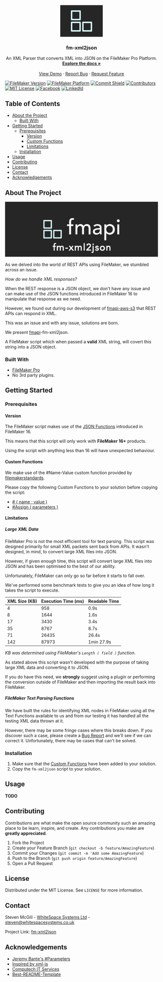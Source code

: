<!-- PROJECT LOGO -->
<br />
<p align="center">
  <a href="https://github.com/stevenwhitespacesystems/fm-xml2json">
    <img src="logo-alt.png" alt="Logo" width="140" height="104">
  </a>

  <h3 align="center">fm-xml2json</h3>

  <p align="center">
    An XML Parser that converts XML into JSON on the FileMaker Pro Platform.
    <br />
    <a href="https://github.com/stevenwhitespacesystems/fm-xml2json"><strong>Explore the docs »</strong></a>
    <br />
    <br />
    <a href="https://github.com/stevenwhitespacesystems/fm-xml2json#demo">View Demo</a>
    ·
    <a href="https://github.com/stevenwhitespacesystems/fm-xml2json/issues">Report Bug</a>
    ·
    <a href="https://github.com/stevenwhitespacesystems/fm-xml2json/issues">Request Feature</a>
  </p>
</p>

<!-- PROJECT SHIELDS -->
[![FileMaker Version][filemaker-shield]]()
[![FileMaker Platform][platform-shield]]()
[![Commit Shield][commit-shield]]()
[![Contributors][contributors-shield]]()
[![MIT License][license-shield]][license-url]
[![Facebook][facebook-shield]][facebook-url]
[![LinkedId][linkedin-shield]][linkedin-url]

<!-- TABLE OF CONTENTS -->
## Table of Contents

* [About the Project](#about-the-project)
  * [Built With](#built-with)
* [Getting Started](#getting-started)
  * [Prerequisites](#prerequisites)
    * [Version](#version)
    * [Custom Functions](#custom-functions)
    * [Limitations](#limitations)
  * [Installation](#installation)
* [Usage](#usage)
* [Contributing](#contributing)
* [License](#license)
* [Contact](#contact)
* [Acknowledgements](#acknowledgements)

<!-- ABOUT THE PROJECT -->
## About The Project

[![Product Name Screen Shot][product-screenshot]](https://example.com)

As we delved into the world of REST APIs using FileMaker, we stumbled across an issue.

*How do we handle XML responses?*

When the REST response is a JSON object, we don't have any issue and can make use of the JSON functions introduced in FileMaker 16 to manipulate that response as we need.

However, we found out during our development of [fmapi-aws-s3](https://whitespacesystems.co.uk/portfolio-item/filemaker-aws-s3-integration/) that REST APIs can respond in XML.

This was an issue and with any issue, solutions are born.

We present [fmapi](https://whitespacesystems.co.uk/filemaker-3rd-party-api-integration/)-fm-xml2json.

A FileMaker script which when passed a **valid** XML string, will covert this string into a JSON object.

### Built With
* [FileMaker Pro](https://www.filemaker.com/)
* No 3rd party plugins.

<!-- GETTING STARTED -->
## Getting Started

### Prerequisites

#### Version

The FileMaker script makes use of the [JSON Functions](https://fmhelp.filemaker.com/help/16/fmp/en/index.html#page/FMP_Help/json-functions.html) introduced in FileMaker 16.

This means that this script will only work with **FileMaker 16+** products.

Using the script with anything less than 16 will have unexpected behaviour.

#### Custom Functions

We make use of the #Name-Value custom function provided by [filemakerstandards](https://github.com/filemakerstandards/fmpstandards/tree/master/Functions/%23Name-Value).

Please copy the following Custom Functions to your solution before copying the script:
- [# ( name ; value )](https://raw.githubusercontent.com/filemakerstandards/fmpstandards/master/Functions/%23Name-Value/%23.fmfn)
- [#Assign ( parameters )](https://raw.githubusercontent.com/filemakerstandards/fmpstandards/master/Functions/%23Name-Value/%23Assign.fmfn)

#### Limitations

##### Large XML Data

FileMaker Pro is not the most efficient tool for text parsing. This script was designed primarily for small XML packets sent back from APIs. It wasn't designed, in mind, to convert large XML files into JSON.

However, if given enough time, this script will convert large XML files into JSON and has been optimised to the best of our ability.

Unfortunately, FileMaker can only go so far before it starts to fall over.

We've performed some benchmark tests to give you an idea of how long it takes the script to execute.

XML Size (KB) | Execution Time (ms) | Readable Time
------------- | ------------------- | -------------
4 | 958 | 0.9s
8 | 1644 | 1.6s
17 | 3430 | 3.4s
35 | 8767 | 8.7s
71 | 26435 | 26.4s
142 | 87973 | 1min 27.9s

*KB was determined using FileMaker's `Length ( field )` function.*

As stated above this script wasn't developed with the purpose of taking large XML data and converting it to JSON.

If you do have this need, we **strongly** suggest using a plugin or performing the conversion outside of FileMaker and then importing the result back into FileMaker.

##### FileMaker Text Parsing Functions

We have built the rules for identifying XML nodes in FileMaker using all the Text Functions available to us and from our testing it has handled all the testing XML data thrown at it.

However, there may be some fringe cases where this breaks down. If you discover such a case, please create a [Bug Report](https://github.com/stevenwhitespacesystems/fm-xml2json/issues) and we'll see if we can correct it. Unfortunately, there may be cases that can't be solved.

### Installation

1. Make sure that the [Custom Functions](#custom-functions) have been added to your solution.
2. Copy the `fm-xml2json` script to your solution.

<!-- USAGE EXAMPLES -->
## Usage

**TODO**

<!-- CONTRIBUTING -->
## Contributing

Contributions are what make the open source community such an amazing place to be learn, inspire, and create. Any contributions you make are **greatly appreciated**.

1. Fork the Project
2. Create your Feature Branch (`git checkout -b feature/AmazingFeature`)
3. Commit your Changes (`git commit -m 'Add some AmazingFeature`)
4. Push to the Branch (`git push origin feature/AmazingFeature`)
5. Open a Pull Request

<!-- LICENSE -->
## License

Distributed under the MIT License. See `LICENSE` for more information.

<!-- CONTACT -->
## Contact

Steven McGill - [WhiteSpace Systems Ltd](https://whitespacesystems.co.uk) - [steven@whitespacesystems.co.uk](mailto:steven@whitespacesystems.co.uk)

Project Link: [fm-xml2json](https://github.com/stevenwhitespacesystems/fm-xml2json)

<!-- ACKNOWLEDGEMENTS -->
## Acknowledgements
* [Jeremy Bante's #Parameters](http://www.modularfilemaker.org/module/parameters/)
* [Inspired by xml-js](https://github.com/nashwaan/xml-js)
* [Computech IT Services](https://www.computech-it.co.uk)
* [Best-README-Template](https://github.com/othneildrew/Best-README-Template)

<!-- MARKDOWN LINKS & IMAGES -->
[filemaker-shield]: https://img.shields.io/badge/filemaker-%3E%3D%2016.0.0-1d1d1d.svg?style=flat-square&colorA=009edb
[platform-shield]: https://img.shields.io/badge/platform-Pro%20%7C%20Go%20%7C%20Server%20%7C%20Webdirect%20%7C%20Cloud-purple.svg?style=flat-square
[contributors-shield]: https://img.shields.io/github/contributors/stevenwhitespacesystems/fm-xml2json.svg
[license-shield]: https://img.shields.io/badge/license-MIT-blue.svg?style=flat-square
[commit-shield]: https://img.shields.io/github/last-commit/stevenwhitespacesystems/fm-xml2json.svg
[license-url]: https://choosealicense.com/licenses/mit
[linkedin-shield]: https://img.shields.io/badge/-LinkedIn-black.svg?style=flat-square&logo=linkedin&colorB=0077B5
[linkedin-url]: https://www.linkedin.com/in/stevenmcgill/
[facebook-shield]: https://img.shields.io/badge/-facebook-white.svg?style=flat-square&logo=facebook&colorB=3578E5
[facebook-url]: https://www.facebook.com/WhitespaceSystemsLtd/
[product-screenshot]: logo.png